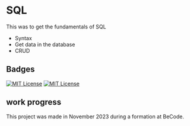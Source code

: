 # SQL

This was to get the fundamentals of SQL

* Syntax
* Get data in the database
* CRUD


## Badges

[![MIT License](https://img.shields.io/badge/PHP-blue.svg)](https://choosealicense.com/licenses/mit/)
[![MIT License](https://img.shields.io/badge/SQL-gray.svg)](https://choosealicense.com/licenses/mit/)

## work progress

This project was made in November 2023 during a formation at BeCode.
